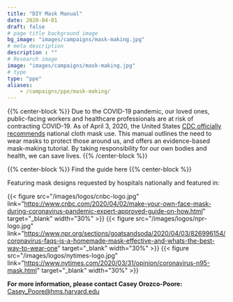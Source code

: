 ```yaml
---
title: "DIY Mask Manual"
date: 2020-04-01
draft: false
# page title background image
bg_image: "images/campaigns/mask-making.jpg"
# meta description
description : ""
# Research image
image: "images/campaigns/mask-making.jpg"
# type
type: "ppe"
aliases:
    - /campaigns/ppe/mask-making/
---
```


{{% center-block %}}
Due to the COVID-19 pandemic, our loved ones, public-facing workers and healthcare professionals are at risk of 
contracting COVID-19. As of April 3, 2020, the United States [CDC officially recommends](https://www.cdc.gov/coronavirus/2019-ncov/prevent-getting-sick/cloth-face-cover.html)
national cloth mask use. This manual outlines the need to wear masks to protect those around us, and offers an 
evidence-based mask-making tutorial. By taking responsibility for our own bodies and health, we can save lives.
{{% /center-block %}}

{{% center-block %}}
<a href="/files/mask-making/mask-making-guide.pdf" class="btn btn-primary btn-sm" style="text-decoration:none;" target="_blank">Find the guide here</a>
{{% center-block %}}

Featuring mask designs requested by hospitals nationally and featured in:

{{< figure src="/images/logos/cnbc-logo.jpg" link="https://www.cnbc.com/2020/04/02/make-your-own-face-mask-during-coronavirus-pandemic-expert-approved-guide-on-how.html" target="_blank" width="30%" >}}
{{< figure src="/images/logos/npr-logo.jpg" link="https://www.npr.org/sections/goatsandsoda/2020/04/03/826996154/coronavirus-faqs-is-a-homemade-mask-effective-and-whats-the-best-way-to-wear-one" target="_blank" width="30%" >}}
{{< figure src="/images/logos/nytimes-logo.jpg" link="https://www.nytimes.com/2020/03/31/opinion/coronavirus-n95-mask.html" target="_blank" width="30%" >}}

**For more information, please contact Casey Orozco-Poore:** Casey_Poore@hms.harvard.edu